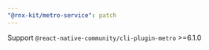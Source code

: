 ```yaml
---
"@rnx-kit/metro-service": patch
---
```


Support `@react-native-community/cli-plugin-metro` >=6.1.0
